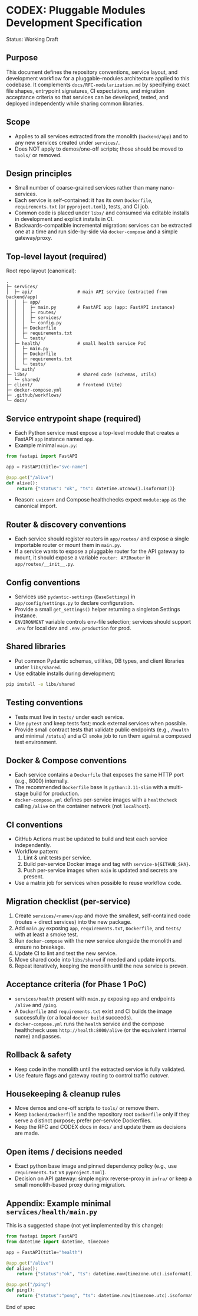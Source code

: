 # CODEX: Pluggable Modules Development Specification

Status: Working Draft

Purpose
-------
This document defines the repository conventions, service layout, and development workflow for a pluggable-modules architecture applied to this codebase. It complements `docs/RFC-modularization.md` by specifying exact file shapes, entrypoint signatures, CI expectations, and migration acceptance criteria so that services can be developed, tested, and deployed independently while sharing common libraries.

Scope
-----
- Applies to all services extracted from the monolith (`backend/app`) and to any new services created under `services/`.
- Does NOT apply to demos/one-off scripts; those should be moved to `tools/` or removed.

Design principles
-----------------
- Small number of coarse-grained services rather than many nano-services.
- Each service is self-contained: it has its own `Dockerfile`, `requirements.txt` (or `pyproject.toml`), tests, and CI job.
- Common code is placed under `libs/` and consumed via editable installs in development and explicit installs in CI.
- Backwards-compatible incremental migration: services can be extracted one at a time and run side-by-side via `docker-compose` and a simple gateway/proxy.

Top-level layout (required)
--------------------------
Root repo layout (canonical):

```
.
├─ services/
│  ├─ api/                 # main API service (extracted from backend/app)
│  │  ├─ app/
│  │  │  ├─ main.py        # FastAPI app (app: FastAPI instance)
│  │  │  ├─ routes/
│  │  │  ├─ services/
│  │  │  └─ config.py
│  │  ├─ Dockerfile
│  │  ├─ requirements.txt
│  │  └─ tests/
│  ├─ health/              # small health service PoC
│  │  ├─ main.py
│  │  ├─ Dockerfile
│  │  ├─ requirements.txt
│  │  └─ tests/
│  └─ auth/
├─ libs/                   # shared code (schemas, utils)
│  └─ shared/
├─ client/                 # frontend (Vite)
├─ docker-compose.yml
├─ .github/workflows/
└─ docs/
```

Service entrypoint shape (required)
----------------------------------
- Each Python service must expose a top-level module that creates a FastAPI `app` instance named `app`.
- Example minimal `main.py`:

```python
from fastapi import FastAPI

app = FastAPI(title="svc-name")

@app.get("/alive")
def alive():
    return {"status": "ok", "ts": datetime.utcnow().isoformat()}

```

- Reason: `uvicorn` and Compose healthchecks expect `module:app` as the canonical import.

Router & discovery conventions
-----------------------------
- Each service should register routers in `app/routes/` and expose a single importable router or mount them in `main.py`.
- If a service wants to expose a pluggable router for the API gateway to mount, it should expose a variable `router: APIRouter` in `app/routes/__init__.py`.

Config conventions
------------------
- Services use `pydantic-settings` (`BaseSettings`) in `app/config/settings.py` to declare configuration.
- Provide a small `get_settings()` helper returning a singleton Settings instance.
- `ENVIRONMENT` variable controls env-file selection; services should support `.env` for local dev and `.env.production` for prod.

Shared libraries
----------------
- Put common Pydantic schemas, utilities, DB types, and client libraries under `libs/shared`.
- Use editable installs during development:

```bash
pip install -e libs/shared
```

Testing conventions
-------------------
- Tests must live in `tests/` under each service.
- Use `pytest` and keep tests fast; mock external services when possible.
- Provide small contract tests that validate public endpoints (e.g., `/health` and minimal `/status`) and a CI `smoke` job to run them against a composed test environment.

Docker & Compose conventions
---------------------------
- Each service contains a `Dockerfile` that exposes the same HTTP port (e.g., 8000) internally.
- The recommended `Dockerfile` base is `python:3.11-slim` with a multi-stage build for production.
- `docker-compose.yml` defines per-service images with a `healthcheck` calling `/alive` on the container network (not `localhost`).

CI conventions
--------------
- GitHub Actions must be updated to build and test each service independently.
- Workflow pattern:
  1. Lint & unit tests per service.
  2. Build per-service Docker image and tag with `service-${GITHUB_SHA}`.
  3. Push per-service images when `main` is updated and secrets are present.
- Use a matrix job for services when possible to reuse workflow code.

Migration checklist (per-service)
--------------------------------
1. Create `services/<name>/app` and move the smallest, self-contained code (routes + direct services) into the new package.
2. Add `main.py` exposing `app`, `requirements.txt`, `Dockerfile`, and `tests/` with at least a smoke test.
3. Run `docker-compose` with the new service alongside the monolith and ensure no breakage.
4. Update CI to lint and test the new service.
5. Move shared code into `libs/shared` if needed and update imports.
6. Repeat iteratively, keeping the monolith until the new service is proven.

Acceptance criteria (for Phase 1 PoC)
-----------------------------------
- `services/health` present with `main.py` exposing `app` and endpoints `/alive` and `/ping`.
- A `Dockerfile` and `requirements.txt` exist and CI builds the image successfully (or a local `docker build` succeeds).
- `docker-compose.yml` runs the `health` service and the compose healthcheck uses `http://health:8000/alive` (or the equivalent internal name) and passes.

Rollback & safety
-----------------
- Keep code in the monolith until the extracted service is fully validated.
- Use feature flags and gateway routing to control traffic cutover.

Housekeeping & cleanup rules
---------------------------
- Move demos and one-off scripts to `tools/` or remove them.
- Keep `backend/Dockerfile` and the repository root `Dockerfile` only if they serve a distinct purpose; prefer per-service Dockerfiles.
- Keep the RFC and CODEX docs in `docs/` and update them as decisions are made.

Open items / decisions needed
----------------------------
- Exact python base image and pinned dependency policy (e.g., use `requirements.txt` vs `pyproject.toml`).
- Decision on API gateway: simple nginx reverse-proxy in `infra/` or keep a small monolith-based proxy during migration.

Appendix: Example minimal `services/health/main.py`
--------------------------------------------------
This is a suggested shape (not yet implemented by this change):

```python
from fastapi import FastAPI
from datetime import datetime, timezone

app = FastAPI(title="health")

@app.get("/alive")
def alive():
    return {"status":"ok", "ts": datetime.now(timezone.utc).isoformat()}

@app.get("/ping")
def ping():
    return {"status":"pong", "ts": datetime.now(timezone.utc).isoformat()}
```

End of spec
